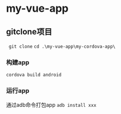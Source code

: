 # my-vue-app

## gitclone项目

``` git clone```
``` cd .\my-vue-app\my-cordova-app\ ```
### 构建app
``` cordova build android ```
### 运行app
通过adb命令打包app
``` adb install xxx ```


